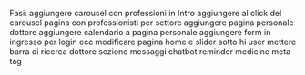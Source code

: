 Fasi:
aggiungere carousel con professioni in Intro
aggiungere al click del carousel pagina con professionisti per settore
aggiungere pagina personale dottore
aggiungere calendario a pagina personale
aggiungere form in ingresso per login ecc
modificare pagina home e slider
sotto hi user mettere barra di ricerca dottore
sezione messaggi
chatbot
reminder medicine
meta-tag
